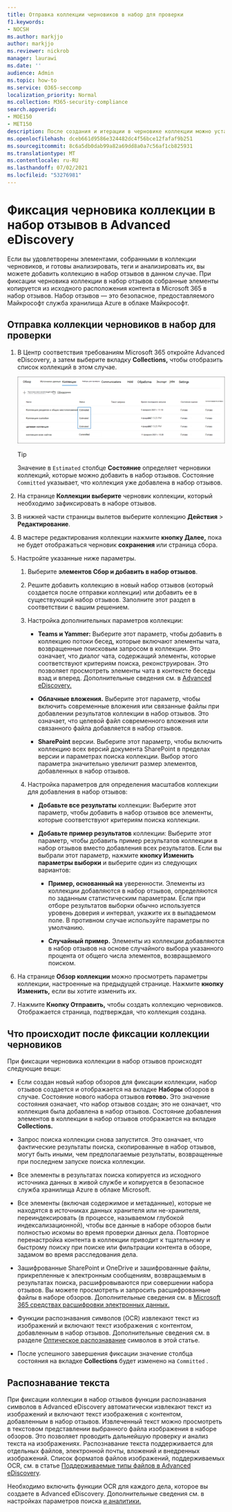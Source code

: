 ```yaml
---
title: Отправка коллекции черновиков в набор для проверки
f1.keywords:
- NOCSH
ms.author: markjjo
author: markjjo
ms.reviewer: nickrob
manager: laurawi
ms.date: ''
audience: Admin
ms.topic: how-to
ms.service: O365-seccomp
localization_priority: Normal
ms.collection: M365-security-compliance
search.appverid:
- MOE150
- MET150
description: После создания и итерации в черновике коллекции можно установить его в набор отзывов. При фиксации коллекции черновиков собранные элементы добавляются для проверки набора в случае. После того как собранные элементы находятся в наборе отзывов, их можно анализировать, анализировать и экспортировать.
ms.openlocfilehash: dceb661d9586e324482dc4f56bce12fafaf9b251
ms.sourcegitcommit: 8c6a5db0dab99a82a69dd8a0a7c56af1cb825931
ms.translationtype: MT
ms.contentlocale: ru-RU
ms.lasthandoff: 07/02/2021
ms.locfileid: "53276981"
---
```

# <a name="commit-a-draft-collection-to-a-review-set-in-advanced-ediscovery"></a>Фиксация черновика коллекции в набор отзывов в Advanced eDiscovery

Если вы удовлетворены элементами, собранными в коллекции черновиков, и готовы анализировать, теги и анализировать их, вы можете добавить коллекцию в набор отзывов в данном случае. При фиксации черновика коллекции в набор отзывов собранные элементы копируется из исходного расположения контента в Microsoft 365 в набор отзывов. Набор отзывов — это безопасное, предоставляемого Майкрософт служба хранилища Azure в облаке Майкрософт.

## <a name="commit-a-draft-collection-to-a-review-set"></a>Отправка коллекции черновиков в набор для проверки

1. В Центр соответствия требованиям Microsoft 365 откройте Advanced eDiscovery, а затем выберите вкладку **Collections,** чтобы отобразить список коллекций в этом случае.

   ![Список коллекций в случае](../media/CommitDraftCollections1.png)

   > [!TIP]
   > Значение в `Estimated` столбце **Состояние** определяет черновики коллекций, которые можно добавить в набор отзывов. Состояние `Committed` указывает, что коллекция уже добавлена в набор отзывов.

2. На странице **Коллекции выберите** черновик коллекции, который необходимо зафиксировать в наборе отзывов.

3. В нижней части страницы вылетов выберите коллекцию **Действия**  >  **Редактирование**.

4. В мастере редактирования коллекции нажмите **кнопку Далее,** пока не будет отображаться черновик **сохранения** или страница сбора.

5. Настройте указанные ниже параметры.

   1. Выберите **элементов Сбор и добавить в набор отзывов**.

   2. Решите добавить коллекцию в новый набор отзывов (который создается после отправки коллекции) или добавить ее в существующий набор отзывов. Заполните этот раздел в соответствии с вашим решением.

   3. Настройка дополнительных параметров коллекции:

       - **Teams и Yammer:** Выберите этот параметр, чтобы добавить в коллекцию потоки бесед, которые включают элементы чата, возвращенные поисковым запросом в коллекции. Это означает, что диалог чата, содержащий элементы, которые соответствуют критериям поиска, реконструирован. Это позволяет просмотреть элементы чата в контексте беседы взад и вперед. Дополнительные сведения см. в [Advanced eDiscovery.](conversation-review-sets.md)

       - **Облачные вложения.** Выберите этот параметр, чтобы включить современные вложения или связанные файлы при добавлении результатов коллекции в набор отзывов. Это означает, что целевой файл современного вложения или связанного файла добавляется в набор отзывов.

       - **SharePoint** версии. Выберите этот параметр, чтобы включить коллекцию всех версий документа SharePoint в пределах версии и параметрах поиска коллекции. Выбор этого параметра значительно увеличит размер элементов, добавленных в набор отзывов.

   4. Настройка параметров для определения масштабов коллекции для добавления в набор отзывов:

      - **Добавьте все результаты** коллекции: Выберите этот параметр, чтобы добавить в набор отзывов все элементы, которые соответствуют критериям поиска коллекции.

      - **Добавьте пример результатов** коллекции: Выберите этот параметр, чтобы добавить пример результатов коллекции в набор отзывов вместо добавления всех результатов. Если вы выбрали этот параметр, нажмите **кнопку Изменить параметры выборки** и выберите один из следующих вариантов:

         - **Пример, основанный на** уверенности. Элементы из коллекции добавляются в набор отзывов, определяются по заданным статистическим параметрам. Если при отборе результатов выборки обычно используется уровень доверия и интервал, укажите их в выпадаемом поле. В противном случае используйте параметры по умолчанию.

         - **Случайный пример.** Элементы из коллекции добавляются в набор отзывов на основе случайного выбора указанного процента от общего числа элементов, возвращаемого поиском.

6. На странице **Обзор коллекции** можно просмотреть параметры коллекции, настроенные на предыдущей странице. Нажмите **кнопку Изменить,** если вы хотите изменить их.

7. Нажмите **Кнопку Отправить,** чтобы создать коллекцию черновиков. Отображается страница, подтверждая, что коллекция создана.

## <a name="what-happens-after-you-commit-a-draft-collection"></a>Что происходит после фиксации коллекции черновиков

При фиксации черновика коллекции в набор отзывов происходят следующие вещи:

- Если создан новый набор обзоров для фиксации коллекции, набор отзывов создается и отображается на вкладке **Наборы** обзоров в случае. Состояние нового набора отзывов **готово.** Это значение состояния означает, что набор отзывов создан; это не означает, что коллекция была добавлена в набор отзывов. Состояние добавления элементов в коллекции в набор отзывов отображается на вкладке **Collections.**

- Запрос поиска коллекции снова запустится. Это означает, что фактические результаты поиска, скопированные в набор отзывов, могут быть иными, чем предполагаемые результаты, возвращенные при последнем запуске поиска коллекции.

- Все элементы в результатах поиска копируется из исходного источника данных в живой службе и копируется в безопасное служба хранилища Azure в облаке Microsoft.

- Все элементы (включая содержимое и метаданные), которые не находятся в источниках данных хранителя или не-хранителя, переиндексировать (в процессе, называемом глубокой индексализационной), чтобы все данные в наборе обзоров были полностью искомы во время проверки данных дела.  Повторное перенастройка контента в коллекции приводит к тщательному и быстрому поиску при поиске или фильтрации контента в обзоре, задамом во время расследования дела.

- Зашифрованные SharePoint и OneDrive и зашифрованные файлы, прикрепленные к электронным сообщениям, возвращаемым в результатах поиска, расшифровываются при совершении набора отзывов. Вы можете просмотреть и запросить расшифрованные файлы в наборе обзоров. Дополнительные сведения см. в [Microsoft 365 средствах расшифровки электронных данных.](ediscovery-decryption.md)

- Функции распознавания символов (OCR) извлекают текст из изображений и включают текст изображения с контентом, добавленным в набор отзывов. Дополнительные сведения см. в разделе [Оптическое распознавание](#optical-character-recognition) символов в этой статье.

- После успешного завершения фиксации значение столбца состояния на вкладке **Collections** будет изменено на `Committed` .

## <a name="optical-character-recognition"></a>Распознавание текста

При фиксации коллекции в набор отзывов функции распознавания символов в Advanced eDiscovery автоматически извлекают текст из изображений и включают текст изображения с контентом, добавленным в набор отзывов. Извлеченный текст можно просмотреть в текстовом представлении выбранного файла изображения в наборе обзоров. Это позволяет проводить дальнейшую проверку и анализ текста на изображениях. Распознавание текста поддерживается для отдельных файлов, электронной почты, вложений и внедренных изображений. Список форматов файлов изображений, поддерживаемых OCR, см. в статье [Поддерживаемые типы файлов в Advanced eDiscovery](supported-filetypes-ediscovery20.md#image).

Необходимо включить функции OCR для каждого дела, которое вы создаете в Advanced eDiscovery. Дополнительные сведения см. в настройках параметров поиска [и аналитики.](configure-search-and-analytics-settings-in-advanced-ediscovery.md#optical-character-recognition-ocr)
